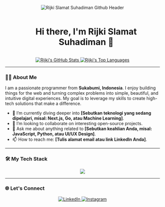 <p align="center">
  <img src="[https://github.com/Kaaabaaa/Kaaabaaa/blob/main/ChatGPT%20Image%2016%20Okt%202025,%2020.29.25.png?raw=true]" alt="Rijki Slamat Suhadiman Github Header"/>
</p>

<div id="user-content-toc">
  <ul align="center">
    <summary><h1 style="display: inline-block;">Hi there, I'm Rijki Slamat Suhadiman 👋</h1></summary>
  </ul>
</div>

<div align="center">
  <a href="https://github.com/Kaaabaaa">
    <img src="https://github-readme-stats.vercel.app/api?username=Kaaabaaa&show_icons=true&theme=radical&hide_border=true&count_private=true" alt="Rijki's GitHub Stats" />
  </a>
  <a href="https://github.com/Kaaabaaa">
    <img src="https://github-readme-stats.vercel.app/api/top-langs/?username=Kaaabaaa&layout=compact&theme=radical&hide_border=true" alt="Rijki's Top Languages" />
  </a>
</div>

---

### 👨‍💻 About Me

I am a passionate programmer from **Sukabumi, Indonesia**. I enjoy building things for the web and turning complex problems into simple, beautiful, and intuitive digital experiences. My goal is to leverage my skills to create high-tech solutions that make a difference.

- 🌱 I’m currently diving deeper into **[Sebutkan teknologi yang sedang dipelajari, misal: Next.js, Go, atau Machine Learning]**.
- 👯 I’m looking to collaborate on interesting open-source projects.
- 💬 Ask me about anything related to **[Sebutkan keahlian Anda, misal: JavaScript, Python, atau UI/UX Design]**.
- 📫 How to reach me: **[Tulis alamat email atau link LinkedIn Anda]**.

---

### 🛠️ My Tech Stack

<p align="center">
  <a href="https://skillicons.dev">
    <img src="https://skillicons.dev/icons?i=js,react,nodejs,python,git,vscode,figma,docker" />
  </a>
</p>

---

### 🌐 Let's Connect

<p align="center">
  <a href="https://linkedin.com/in/#" target="_blank">
    <img src="https://img.shields.io/badge/LinkedIn-0077B5?style=for-the-badge&logo=linkedin&logoColor=white" alt="LinkedIn"/>
  </a>
  <a href="https://instagram.com/#" target="_blank">
    <img src="https://img.shields.io/badge/Instagram-E4405F?style=for-the-badge&logo=instagram&logoColor=white" alt="Instagram"/>
  </a>
</p>
